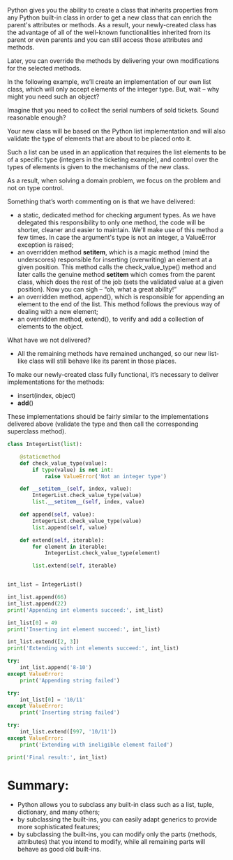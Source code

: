 Python gives you the ability to create a class that inherits properties from any Python built-in class in order to get a new class that can enrich the parent's attributes or methods. As a result, your newly-created class has the advantage of all of the well-known functionalities inherited from its parent or even parents and you can still access those attributes and methods.

Later, you can override the methods by delivering your own modifications for the selected methods.

In the following example, we’ll create an implementation of our own list class, which will only accept elements of the integer type. But, wait – why might you need such an object?

Imagine that you need to collect the serial numbers of sold tickets. Sound reasonable enough?

Your new class will be based on the Python list implementation and will also validate the type of elements that are about to be placed onto it.

Such a list can be used in an application that requires the list elements to be of a specific type (integers in the ticketing example), and control over the types of elements is given to the mechanisms of the new class.

As a result, when solving a domain problem, we focus on the problem and not on type control.

Something that’s worth commenting on is that we have delivered:

- a static, dedicated method for checking argument types. As we have delegated this responsibility to only one method, the code will be shorter, cleaner and easier to maintain. We'll make use of this method a few times. In case the argument's type is not an integer, a ValueError exception is raised;
- an overridden method __setitem__, which is a magic method (mind the underscores) responsible for inserting (overwriting) an element at a given position. This method calls the check_value_type() method and later calls the genuine method __setitem__ which comes from the parent class, which does the rest of the job (sets the validated value at a given position). Now you can sigh – “oh, what a great ability!”
- an overridden method, append(), which is responsible for appending an element to the end of the list. This method follows the previous way of dealing with a new element;
- an overridden method, extend(), to verify and add a collection of elements to the object.

What have we not delivered?

- All the remaining methods have remained unchanged, so our new list-like class will still behave like its parent in those places.

To make our newly-created class fully functional, it’s necessary to deliver implementations for the methods:

- insert(index, object)
- __add__()

These implementations should be fairly similar to the implementations delivered above (validate the type and then call the corresponding superclass method).

```python
class IntegerList(list):

    @staticmethod
    def check_value_type(value):
        if type(value) is not int:
            raise ValueError('Not an integer type')

    def __setitem__(self, index, value):
        IntegerList.check_value_type(value)
        list.__setitem__(self, index, value)

    def append(self, value):
        IntegerList.check_value_type(value)
        list.append(self, value)

    def extend(self, iterable):
        for element in iterable:
            IntegerList.check_value_type(element)

        list.extend(self, iterable)


int_list = IntegerList()

int_list.append(66)
int_list.append(22)
print('Appending int elements succeed:', int_list)

int_list[0] = 49
print('Inserting int element succeed:', int_list)

int_list.extend([2, 3])
print('Extending with int elements succeed:', int_list)

try:
    int_list.append('8-10')
except ValueError:
    print('Appending string failed')

try:
    int_list[0] = '10/11'
except ValueError:
    print('Inserting string failed')

try:
    int_list.extend([997, '10/11'])
except ValueError:
    print('Extending with ineligible element failed')

print('Final result:', int_list)
```

# Summary:

- Python allows you to subclass any built-in class such as a list, tuple, dictionary, and many others;
- by subclassing the built-ins, you can easily adapt generics to provide more sophisticated features;
- by subclassing the built-ins, you can modify only the parts (methods, attributes) that you intend to modify, while all remaining parts will behave as good old built-ins.